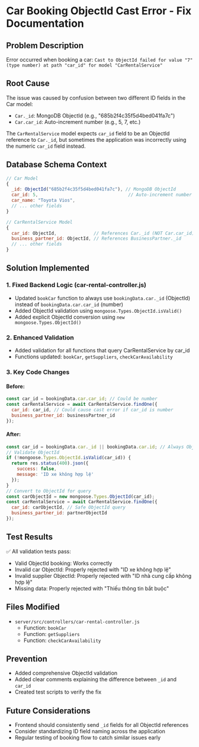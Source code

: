 # Car Booking ObjectId Cast Error - Fix Documentation

## Problem Description
Error occurred when booking a car: `Cast to ObjectId failed for value "7" (type number) at path "car_id" for model "CarRentalService"`

## Root Cause
The issue was caused by confusion between two different ID fields in the Car model:
- `Car._id`: MongoDB ObjectId (e.g., "685b2f4c35f5d4bed041fa7c")
- `Car.car_id`: Auto-increment number (e.g., 5, 7, etc.)

The `CarRentalService` model expects `car_id` field to be an ObjectId reference to `Car._id`, but sometimes the application was incorrectly using the numeric `car_id` field instead.

## Database Schema Context
```javascript
// Car Model
{
  _id: ObjectId("685b2f4c35f5d4bed041fa7c"), // MongoDB ObjectId
  car_id: 5,                                  // Auto-increment number
  car_name: "Toyota Vios",
  // ... other fields
}

// CarRentalService Model  
{
  car_id: ObjectId,              // References Car._id (NOT Car.car_id)
  business_partner_id: ObjectId, // References BusinessPartner._id
  // ... other fields
}
```

## Solution Implemented

### 1. Fixed Backend Logic (car-rental-controller.js)
- Updated `bookCar` function to always use `bookingData.car._id` (ObjectId) instead of `bookingData.car.car_id` (number)
- Added ObjectId validation using `mongoose.Types.ObjectId.isValid()`
- Added explicit ObjectId conversion using `new mongoose.Types.ObjectId()`

### 2. Enhanced Validation
- Added validation for all functions that query CarRentalService by car_id
- Functions updated: `bookCar`, `getSuppliers`, `checkCarAvailability`

### 3. Key Code Changes

#### Before:
```javascript
const car_id = bookingData.car.car_id; // Could be number
const carRentalService = await CarRentalService.findOne({
  car_id: car_id, // Could cause cast error if car_id is number
  business_partner_id: businessPartner_id
});
```

#### After:
```javascript
const car_id = bookingData.car._id || bookingData.car.id; // Always ObjectId string
// Validate ObjectId
if (!mongoose.Types.ObjectId.isValid(car_id)) {
  return res.status(400).json({
    success: false,
    message: 'ID xe không hợp lệ'
  });
}
// Convert to ObjectId for query
const carObjectId = new mongoose.Types.ObjectId(car_id);
const carRentalService = await CarRentalService.findOne({
  car_id: carObjectId, // Safe ObjectId query
  business_partner_id: partnerObjectId
});
```

## Test Results
✅ All validation tests pass:
- Valid ObjectId booking: Works correctly
- Invalid car ObjectId: Properly rejected with "ID xe không hợp lệ"
- Invalid supplier ObjectId: Properly rejected with "ID nhà cung cấp không hợp lệ"  
- Missing data: Properly rejected with "Thiếu thông tin bắt buộc"

## Files Modified
- `server/src/controllers/car-rental-controller.js`
  - Function: `bookCar`
  - Function: `getSuppliers` 
  - Function: `checkCarAvailability`

## Prevention
- Added comprehensive ObjectId validation
- Added clear comments explaining the difference between `_id` and `car_id`
- Created test scripts to verify the fix

## Future Considerations
- Frontend should consistently send `_id` fields for all ObjectId references
- Consider standardizing ID field naming across the application
- Regular testing of booking flow to catch similar issues early
